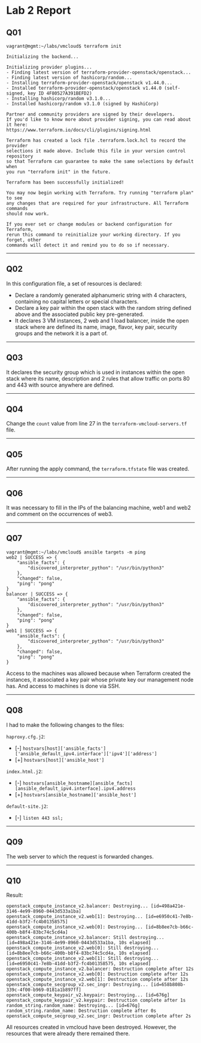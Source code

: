 # Lab 2 Report

## Q01

```
vagrant@mgmt:~/labs/vmcloud$ terraform init

Initializing the backend...

Initializing provider plugins...
- Finding latest version of terraform-provider-openstack/openstack...
- Finding latest version of hashicorp/random...
- Installing terraform-provider-openstack/openstack v1.44.0...
- Installed terraform-provider-openstack/openstack v1.44.0 (self-signed, key ID 4F80527A391BEFD2)
- Installing hashicorp/random v3.1.0...
- Installed hashicorp/random v3.1.0 (signed by HashiCorp)

Partner and community providers are signed by their developers.
If you'd like to know more about provider signing, you can read about it here:
https://www.terraform.io/docs/cli/plugins/signing.html

Terraform has created a lock file .terraform.lock.hcl to record the provider
selections it made above. Include this file in your version control repository
so that Terraform can guarantee to make the same selections by default when
you run "terraform init" in the future.

Terraform has been successfully initialized!

You may now begin working with Terraform. Try running "terraform plan" to see
any changes that are required for your infrastructure. All Terraform commands
should now work.

If you ever set or change modules or backend configuration for Terraform,
rerun this command to reinitialize your working directory. If you forget, other
commands will detect it and remind you to do so if necessary.
```

---

## Q02

In this configuration file, a set of resources is declared:
- Declare a randomly generated alphanumeric string with 4 characters, containing no capital letters or special characters.
- Declare a key pair within the open stack with the random string defined above and the associated public key pre-generated.
- It declares 3 VM instances, 2 web and 1 load balancer, inside the open stack where are defined its name, image, flavor, key pair, security groups and the network it is a part of.

---

## Q03

It declares the security group which is used in instances within the open stack where its name, description and 2 rules that allow traffic on ports 80 and 443 with source anywhere are defined.

---

## Q04

Change the `count` value from line 27 in the `terraform-vmcloud-servers.tf` file.

---

## Q05

After running the apply command, the `terraform.tfstate` file was created.

---

## Q06

It was necessary to fill in the IPs of the balancing machine, web1 and web2 and comment on the occurrences of web3.

---

## Q07

```
vagrant@mgmt:~/labs/vmcloud$ ansible targets -m ping
web2 | SUCCESS => {
    "ansible_facts": {
        "discovered_interpreter_python": "/usr/bin/python3"
    },
    "changed": false,
    "ping": "pong"
}
balancer | SUCCESS => {
    "ansible_facts": {
        "discovered_interpreter_python": "/usr/bin/python3"
    },
    "changed": false,
    "ping": "pong"
}
web1 | SUCCESS => {
    "ansible_facts": {
        "discovered_interpreter_python": "/usr/bin/python3"
    },
    "changed": false,
    "ping": "pong"
}
```

Access to the machines was allowed because when Terraform created the instances, it associated a key pair whose private key our management node has. And access to machines is done via SSH.

---

## Q08

I had to make the following changes to the files:

`haproxy.cfg.j2`:
- [-] `hostvars[host]['ansible_facts']['ansible_default_ipv4.interface']['ipv4']['address']`
- [+] `hostvars[host]['ansible_host']`

`index.html.j2`:
- [-] `hostvars[ansible_hostname][ansible_facts][ansible_default_ipv4.interface].ipv4.address`
- [+] `hostvars[ansible_hostname]['ansible_host']`

`default-site.j2`:
- [-] `listen 443 ssl;`

---

## Q09

The web server to which the request is forwarded changes.

---

## Q10

Result:
```
openstack_compute_instance_v2.balancer: Destroying... [id=498a421e-3146-4e99-8960-0443d533a1ba]
openstack_compute_instance_v2.web[1]: Destroying... [id=e6950c41-7e8b-41dd-b3f2-fc4b01358575]
openstack_compute_instance_v2.web[0]: Destroying... [id=8b8ee7cb-b66c-400b-b8f4-83bc74c5cd4a]
openstack_compute_instance_v2.balancer: Still destroying... [id=498a421e-3146-4e99-8960-0443d533a1ba, 10s elapsed]
openstack_compute_instance_v2.web[0]: Still destroying... [id=8b8ee7cb-b66c-400b-b8f4-83bc74c5cd4a, 10s elapsed]
openstack_compute_instance_v2.web[1]: Still destroying... [id=e6950c41-7e8b-41dd-b3f2-fc4b01358575, 10s elapsed]
openstack_compute_instance_v2.balancer: Destruction complete after 12s
openstack_compute_instance_v2.web[0]: Destruction complete after 12s
openstack_compute_instance_v2.web[1]: Destruction complete after 12s
openstack_compute_secgroup_v2.sec_ingr: Destroying... [id=658b808b-339c-4f00-b969-0181a1b897ff]
openstack_compute_keypair_v2.keypair: Destroying... [id=676g]
openstack_compute_keypair_v2.keypair: Destruction complete after 1s
random_string.random_name: Destroying... [id=676g]
random_string.random_name: Destruction complete after 0s
openstack_compute_secgroup_v2.sec_ingr: Destruction complete after 2s
```

All resources created in vmcloud have been destroyed. However, the resources that were already there remained there.
